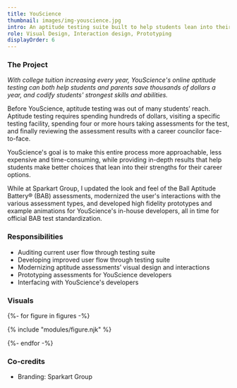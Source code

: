 ```yaml
---
title: YouScience
thumbnail: images/img-youscience.jpg
intro: An aptitude testing suite built to help students lean into their strengths and save thousands of dollars a year in college.
role: Visual Design, Interaction design, Prototyping
displayOrder: 6
---
```


### The Project

_With college tuition increasing every year, YouScience's online aptitude testing can both help students and parents save thousands of dollars a year, and codify students' strongest skills and abilities._

Before YouScience, aptitude testing was out of many students&rsquo; reach. Aptitude testing requires spending hundreds of dollars, visiting a specific testing facility, spending four or more hours taking assessments for the test, and finally reviewing the assessment results with a career councilor face-to-face.

YouScience's goal is to make this entire process more approachable, less expensive and time-consuming, while providing in-depth results that help students make better choices that lean into their strengths for their career options.

While at Sparkart Group, I updated the look and feel of the Ball Aptitude Battery&reg; (BAB) assessments, modernized the user's interactions with the various assessment types, and developed high fidelity prototypes and example animations for YouScience's in-house developers, all in time for official BAB test standardization.

### Responsibilities

- Auditing current user flow through testing suite
- Developing improved user flow through testing suite
- Modernizing aptitude assessments&rsquo; visual design and interactions
- Prototyping assessments for YouScience developers
- Interfacing with YouScience's developers

### Visuals

<div class="visuals">

{%- for figure in figures -%}

{% include "modules/figure.njk" %}

{%- endfor -%}

</div>

### Co-credits

- Branding: Sparkart Group
